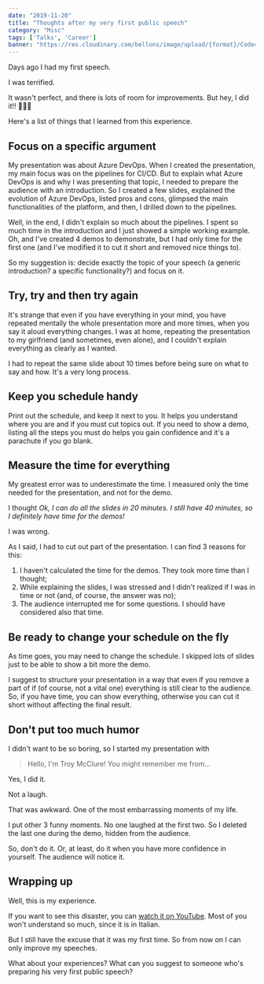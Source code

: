 ```yaml
---
date: "2019-11-20"
title: "Thoughts after my very first public speech"
category: "Misc"
tags: ['Talks', 'Career']
banner: "https://res.cloudinary.com/bellons/image/upload/{format}/Code4IT/Thoughts%20after%20my%20very%20first%20public%20speech/microphone.jpg"
---
```


Days ago I had my first speech. 

I was terrified.

It wasn't perfect, and there is lots of room for improvements. But hey, I did it!! 🎉🎉🎉

Here's a list of things that I learned from this experience.

## Focus on a specific argument
My presentation was about Azure DevOps. 
When I created the presentation, my main focus was on the pipelines for CI/CD. But to explain what Azure DevOps is and why I was presenting that topic, I needed to prepare the audience with an introduction.
So I created a few slides, explained the evolution of Azure DevOps, listed pros and cons, glimpsed the main functionalities of the platform, and then, I drilled down to the pipelines. 

Well, in the end, I didn't explain so much about the pipelines. I spent so much time in the introduction and I just showed a simple working example. Oh, and I've created 4 demos to demonstrate, but I had only time for the first one (and I've modified it to cut it short and removed nice things to).

So my suggestion is: decide exactly the topic of your speech (a generic introduction? a specific functionality?) and focus on it.

## Try, try and then try again
It's strange that even if you have everything in your mind, you have repeated mentally the whole presentation more and more times, when you say it aloud everything changes. I was at home, repeating the presentation to my girlfriend (and sometimes, even alone), and I couldn't explain everything as clearly as I wanted. 

I had to repeat the same slide about 10 times before being sure on what to say and how. It's a very long process.

## Keep you schedule handy
Print out the schedule, and keep it next to you. It helps you understand where you are and if you must cut topics out.
If you need to show a demo, listing all the steps you must do helps you gain confidence and it's a parachute if you go blank.

## Measure the time for everything

My greatest error was to underestimate the time. 
I measured only the time needed for the presentation, and not for the demo. 

I thought *Ok, I can do all the slides in 20 minutes. I still have 40 minutes, so I definitely have time for the demos!*

I was wrong. 

As I said, I had to cut out part of the presentation. I can find 3 reasons for this:

1. I haven't calculated the time for the demos. They took more time than I thought;
2. While explaining the slides, I was stressed and I didn't realized if I was in time or not (and, of course, the answer was *no*);
3. The audience interrupted me for some questions. I should have considered also that time.  

## Be ready to change your schedule on the fly
As time goes, you may need to change the schedule. I skipped lots of slides just to be able to show a bit more the demo.

I suggest to structure your presentation in a way that even if you remove a part of if (of course, not a vital one) everything is still clear to the audience. So, if you have time, you can show everything, otherwise you can cut it short without affecting the final result.

## Don't put too much humor

I didn't want to be so boring, so I started my presentation with

> Hello, I'm Troy McClure! You might remember me from...

Yes, I did it.

Not a laugh.

That was awkward. One of the most embarrassing moments of my life.

I put other 3 funny moments. No one laughed at the first two. So I deleted the last one during the demo, hidden from the audience.

So, don't do it. Or, at least, do it when you have more confidence in yourself. The audience will notice it.

## Wrapping up

Well, this is my experience. 

If you want to see this disaster, you can [watch it on YouTube](https://youtu.be/hSCwzEm4M1A). Most of you won't understand so much, since it is in Italian.

But I still have the excuse that it was my first time. So from now on I can only improve my speeches. 

What about your experiences? What can you suggest to someone who's preparing his very first public speech?